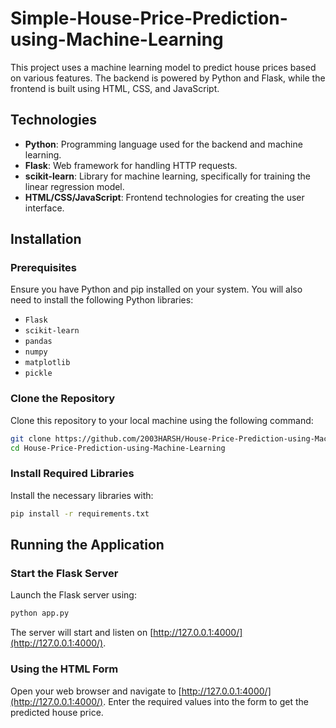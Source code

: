 # Simple-House-Price-Prediction-using-Machine-Learning

This project uses a machine learning model to predict house prices based on various features. The backend is powered by Python and Flask, while the frontend is built using HTML, CSS, and JavaScript.

## Technologies

- **Python**: Programming language used for the backend and machine learning.
- **Flask**: Web framework for handling HTTP requests.
- **scikit-learn**: Library for machine learning, specifically for training the linear regression model.
- **HTML/CSS/JavaScript**: Frontend technologies for creating the user interface.

## Installation

### Prerequisites

Ensure you have Python and pip installed on your system. You will also need to install the following Python libraries:

- `Flask`
- `scikit-learn`
- `pandas`
- `numpy`
- `matplotlib`
- `pickle`

### Clone the Repository

Clone this repository to your local machine using the following command:

```bash
git clone https://github.com/2003HARSH/House-Price-Prediction-using-Machine-Learning
cd House-Price-Prediction-using-Machine-Learning
```

### Install Required Libraries

Install the necessary libraries with:

```bash
pip install -r requirements.txt
```

## Running the Application

### Start the Flask Server

Launch the Flask server using:

```bash
python app.py
```

The server will start and listen on [http://127.0.0.1:4000/](http://127.0.0.1:4000/).

### Using the HTML Form

Open your web browser and navigate to [http://127.0.0.1:4000/](http://127.0.0.1:4000/). Enter the required values into the form to get the predicted house price.

